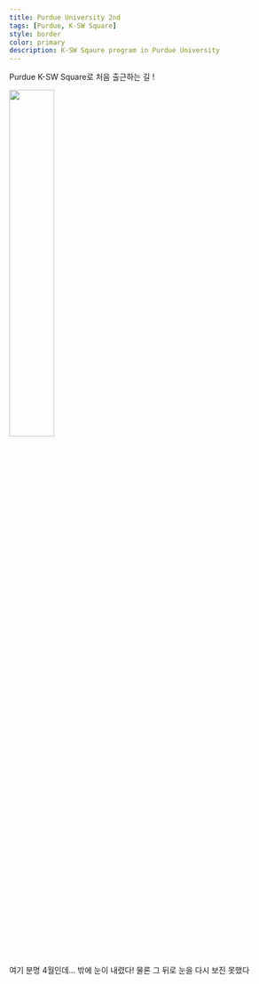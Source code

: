 ```yaml
---
title: Purdue University 2nd
tags: [Purdue, K-SW Square]
style: border
color: primary
description: K-SW Sqaure program in Purdue University
---
```


Purdue K-SW Square로 처음 출근하는 길 ! 

<img width="40%" src="https://raw.githubusercontent.com/L-o-g-a-n/L-o-g-a-n.github.io/master/.github/images/2nd_week/winter-house.png">

여기 분명 4월인데... 밖에 눈이 내렸다!
물론 그 뒤로 눈을 다시 보진 못했다
